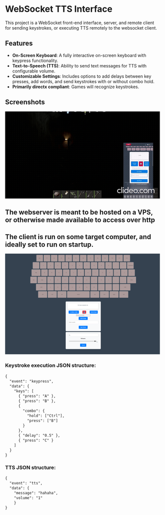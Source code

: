 # WebSocket TTS Interface

This project is a WebSocket front-end interface, server, and remote client for sending keystrokes, or executing TTS remotely to the websocket client.

## Features

- **On-Screen Keyboard**: A fully interactive on-screen keyboard with keypress functionality.
- **Text-to-Speech (TTS)**: Ability to send text messages for TTS with configurable volume.
- **Customizable Settings**: Includes options to add delays between key presses, add words, and send keystrokes with or without combo hold.
- **Primarily directx compliant**: Games will recognize keystrokes.

## Screenshots

![Screenshot of the interface](giffy.gif)

## The webserver is meant to be hosted on a VPS, or otherwise made available to access over http

## The client is run on some target computer, and ideally set to run on startup.

![frontend](frontend.png)

### Keystroke execution JSON structure:

```
{
  "event": "keypress",
  "data": {
    "keys": [
      { "press": "A" },
      { "press": "B" },
      {
        "combo": {
          "hold": ["Ctrl"],
          "press": ["B"]
        }
      },
      { "delay": "0.5" },
      { "press": "C" }
    ]
  }
}
```

### TTS JSON structure:

```
{
  "event": "tts",
  "data": {
    "message": "hahaha",
    "volume": "1"
    }
}
```
